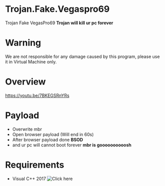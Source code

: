 # Trojan.Fake.Vegaspro69
Trojan Fake VegasPro69 **Trojan will kill ur pc forever**
# Warning
We are not responsible for any damage caused by this program, please use it in Virtual Machine only.
# Overview
https://youtu.be/7BKEGSRnYRs
# Payload
* Overwrite mbr
* Open browser payload (Will end in 60s)
* After browser payload done **BSOD**
* and ur pc will cannot boot forever **mbr is goooooooooosh**
# Requirements
* Visual C++ 2017 ![Click here](https://docs.microsoft.com/en-us/cpp/windows/latest-supported-vc-redist?view=msvc-170)
